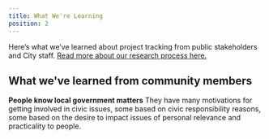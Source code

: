 ```yaml
---
title: What We're Learning
position: 2
---
```


Here’s what we’ve learned about project tracking from public stakeholders and City staff. [Read more about our research process here.](http://projects.austintexas.io/projects/project-tracking/research/research-methods/)

## What we've learned from community members

**People know local government matters**
They have many motivations for getting involved in civic issues, some based on civic responsibility reasons, some based on the desire to impact issues of personal relevance and practicality to people.

